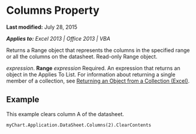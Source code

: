 
# Columns Property

 **Last modified:** July 28, 2015

 _**Applies to:** Excel 2013 | Office 2013 | VBA_

Returns a Range object that represents the columns in the specified range or all the columns on the datasheet. Read-only Range object.

 _expression_. **Range**
 _expression_ Required. An expression that returns an object in the Applies To List.
For information about returning a single member of a collection, see  [Returning an Object from a Collection (Excel)](f8a36459-f9dd-9f4c-ef7a-b188173434d5.md).

## Example

This example clears column A of the datasheet.


```
myChart.Application.DataSheet.Columns(2).ClearContents
```

